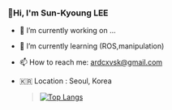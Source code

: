 ### 👋Hi, I'm Sun-Kyoung LEE 

- 🔭 I’m currently working on ...
   
- 🌱 I’m currently learning (ROS,manipulation)
  
- 📫 How to reach me: ardcxvsk@gmail.com

- 🇰🇷 Location : Seoul, Korea


  > [![Top Langs](https://github-readme-stats.vercel.app/api/top-langs/?username=lee-sunkyoung&exclude_repo=lee-sunkyoung.github.io&layout=compact&theme=tokyonight)](https://github.com/anuraghazra/github-readme-stats)

<!--
**lee-sunkyoung/lee-sunkyoung** is a ✨ _special_ ✨ repository because its `README.md` (this file) appears on your GitHub profile.

Here are some ideas to get you started:

- 🔭 I’m currently working on ...
- 🌱 I’m currently learning ...
- 👯 I’m looking to collaborate on ...
- 🤔 I’m looking for help with ...
- 💬 Ask me about ...
- 📫 How to reach me: ...
- 😄 Pronouns: ...
- ⚡ Fun fact: ...
-->
